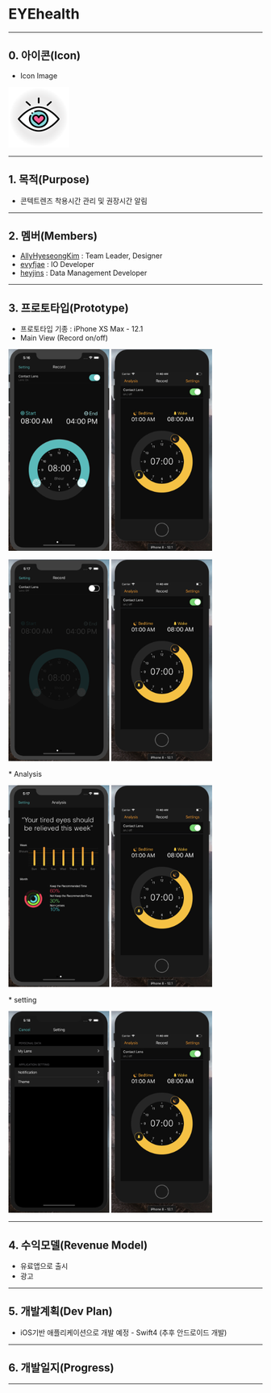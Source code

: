 # EYEhealth
---
## 0.  아이콘(Icon)
 * Icon Image
 <p><img src = "project/example/Assets.xcassets/AppIcon.appiconset/Icon-40@3x.png"></p>
	
---
## 1.  목적(Purpose)
 * 콘텍트렌즈 착용시간 관리 및 권장시간 알림

---

## 2.  멤버(Members)
 * [AllyHyeseongKim](https://github.com/AllyHyeseongKim) : Team Leader, Designer
 * [evyfjae](https://github.com/evyfjae) : IO Developer
 * [heyjins](https://github.com/heyjins) : Data Management Developer

---
## 3.  프로토타입(Prototype)
 * 프로토타입 기종 : iPhone XS Max - 12.1
 * Main View (Record on/off)
 <p><img src = "html_image/record_on.png" width = "200" height = "400"> <img src = "html_image/iPhone8UI.png" width = "200" height = "400"></p>
 <p><img src = "html_image/record_off.png" width = "200" height = "400"> <img src = "html_image/iPhone8UI.png" width = "200" height = "400"></p>
 * Analysis
 <p><img src = "html_image/analysis.png" width = "200" height = "400"> <img src = "html_image/iPhone8UI.png" width = "200" height = "400"></p>
 * setting
 <p><img src = "html_image/setting.png" width = "200" height = "400"> <img src = "html_image/iPhone8UI.png" width = "200" height = "400"></p>
 
---
## 4. 수익모델(Revenue Model)
 * 유료앱으로 출시
 * 광고

---

## 5.  개발계획(Dev Plan)
 * iOS기반 애플리케이션으로 개발 예정 - Swift4 (추후 안드로이드 개발)

---

## 6.  개발일지(Progress)

---
